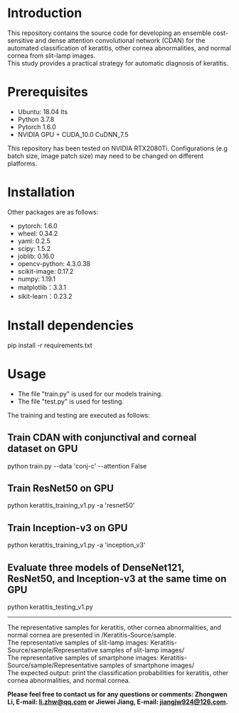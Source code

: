 # Introduction
This repository contains the source code for developing an ensemble cost-sensitive and dense attention convolutional network (CDAN) for the automated classification of keratitis, other cornea abnormalities, and normal cornea from slit-lamp images.  
This study provides a practical strategy for automatic diagnosis of keratitis.

# Prerequisites
* Ubuntu: 18.04 lts
* Python 3.7.8
* Pytorch 1.6.0
* NVIDIA GPU + CUDA_10.0 CuDNN_7.5

This repository has been tested on NVIDIA RTX2080Ti. Configurations (e.g batch size, image patch size) may need to be changed on different platforms.

# Installation
Other packages are as follows:
* pytorch: 1.6.0 
* wheel:  0.34.2
* yaml:   0.2.5
* scipy:  1.5.2
* joblib: 0.16.0
* opencv-python: 4.3.0.38
* scikit-image: 0.17.2
* numpy: 1.19.1
* matplotlib：3.3.1
* sikit-learn：0.23.2
# Install dependencies
pip install -r requirements.txt
# Usage
* The file "train.py" is used for our models training.
* The file "test.py"  is used for testing.

The training and testing are executed as follows:

## Train CDAN with conjunctival and corneal dataset on GPU
python train.py --data 'conj-c' --attention False

## Train ResNet50 on GPU
python keratitis_training_v1.py -a 'resnet50'

## Train Inception-v3 on GPU
python keratitis_training_v1.py -a 'inception_v3'

## Evaluate three models of DenseNet121, ResNet50, and Inception-v3 at the same time on GPU
python keratitis_testing_v1.py
***

The representative samples for keratitis, other cornea abnormalities, and normal cornea are presented in /Keratitis-Source/sample.  
The representative samples of slit-lamp images: Keratitis-Source/sample/Representative samples of slit-lamp images/  
The representative samples of smartphone images: Keratitis-Source/sample/Representative samples of smartphone images/  
The expected output: print the classification probabilities for keratitis, other cornea abnormalities, and normal cornea.

**Please feel free to contact us for any questions or comments: Zhongwen Li, E-mail: li.zhw@qq.com or Jiewei Jiang, E-mail: jiangjw924@126.com.**
